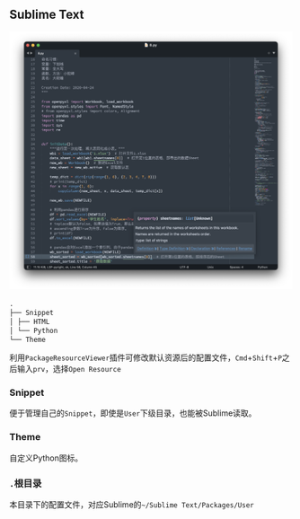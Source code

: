 ## Sublime Text

![](https://github.com/ykqmain/Config/blob/master/Sublime/Theme/Sublime.png)

```
.
├── Snippet
│ ├── HTML
│ └── Python
└── Theme
```

利用`PackageResourceViewer`插件可修改默认资源后的配置文件，`Cmd`+`Shift`+`P`之后输入`prv`，选择`Open Resource`


### Snippet
便于管理自己的`Snippet`，即使是`User`下级目录，也能被Sublime读取。


### Theme
自定义Python图标。


### `.`根目录
本目录下的配置文件，对应Sublime的`~/Sublime Text/Packages/User`

